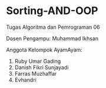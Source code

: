 # Sorting-AND-OOP
Tugas Algoritma dan Pemrograman 06

Dosen Pengampu: Muhammad Ikhsan

Anggota Kelompok AyamAyam:
1. Ruby Umar Gading
2. Danish Fikri Sunjayadi
3. Farras Muzhaffar
4. Evhandri
